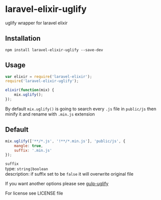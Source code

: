 # laravel-elixir-uglify
uglify wrapper for laravel elixir

## Installation
```
npm install laravel-elixir-uglify --save-dev
```

## Usage
```javascript
var elixir = require('laravel-elixir');
require('laravel-elixir-uglify');

elixir(function(mix) {
    mix.uglify();
});
```

By default ```mix.uglify()``` is going to search every ```.js``` file in ```public/js``` then minify it and rename with ```.min.js``` extension

## Default
```javascript
mix.uglify(['**/*.js', '!**/*.min.js'], 'public/js', {
	mangle: true,
	suffix: '.min.js'
});
```
`suffix`  
type: `string|boolean`  
description: if suffix set to be `false` it will overwrite original file

If you want another options please see [gulp-uglify](https://github.com/terinjokes/gulp-uglify)

For license see LICENSE file
